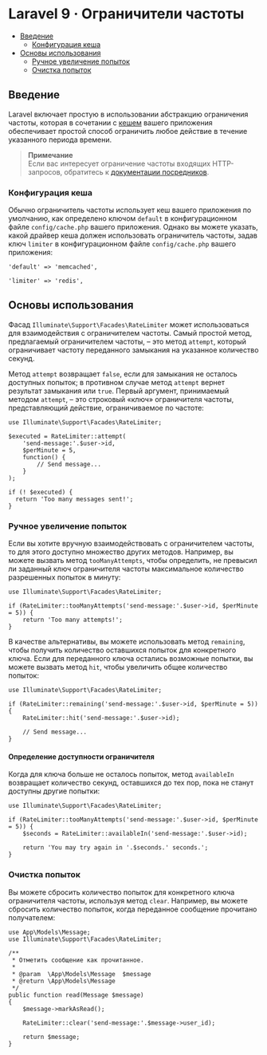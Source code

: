 # Laravel 9 · Ограничители частоты

- [Введение](#introduction)
    - [Конфигурация кеша](#cache-configuration)
- [Основы использования](#basic-usage)
    - [Ручное увеличение попыток](#manually-incrementing-attempts)
    - [Очистка попыток](#clearing-attempts)

<a name="introduction"></a>
## Введение

Laravel включает простую в использовании абстракцию ограничения частоты, которая в сочетании с [кешем](cache.md) вашего приложения обеспечивает простой способ ограничить любое действие в течение указанного периода времени.

> **Примечание**\
> Если вас интересует ограничение частоты входящих HTTP-запросов, обратитесь к [документации посредников](routing.md#rate-limiting).

<a name="cache-configuration"></a>
### Конфигурация кеша

Обычно ограничитель частоты использует кеш вашего приложения по умолчанию, как определено ключом `default` в конфигурационном файле `config/cache.php` вашего приложения. Однако вы можете указать, какой драйвер кеша должен использовать ограничитель частоты, задав ключ `limiter` в конфигурационном файле `config/cache.php` вашего приложения:

    'default' => 'memcached',

    'limiter' => 'redis',

<a name="basic-usage"></a>
## Основы использования

Фасад `Illuminate\Support\Facades\RateLimiter` может использоваться для взаимодействия с ограничителем частоты. Самый простой метод, предлагаемый ограничителем частоты, – это метод `attempt`, который ограничивает частоту переданного замыкания на указанное количество секунд.

Метод `attempt` возвращает `false`, если для замыкания не осталось доступных попыток; в противном случае метод `attempt` вернет результат замыкания или `true`. Первый аргумент, принимаемый методом `attempt`, – это строковый «ключ» ограничителя частоты, представляющий действие, ограничиваемое по частоте:

    use Illuminate\Support\Facades\RateLimiter;

    $executed = RateLimiter::attempt(
        'send-message:'.$user->id,
        $perMinute = 5,
        function() {
            // Send message...
        }
    );

    if (! $executed) {
      return 'Too many messages sent!';
    }

<a name="manually-incrementing-attempts"></a>
### Ручное увеличение попыток

Если вы хотите вручную взаимодействовать с ограничителем частоты, то для этого доступно множество других методов. Например, вы можете вызвать метод `tooManyAttempts`, чтобы определить, не превысил ли заданный ключ ограничителя частоты максимальное количество разрешенных попыток в минуту:

    use Illuminate\Support\Facades\RateLimiter;

    if (RateLimiter::tooManyAttempts('send-message:'.$user->id, $perMinute = 5)) {
        return 'Too many attempts!';
    }

В качестве альтернативы, вы можете использовать метод `remaining`, чтобы получить количество оставшихся попыток для конкретного ключа. Если для переданного ключа остались возможные попытки, вы можете вызвать метод `hit`, чтобы увеличить общее количество попыток:

    use Illuminate\Support\Facades\RateLimiter;

    if (RateLimiter::remaining('send-message:'.$user->id, $perMinute = 5)) {
        RateLimiter::hit('send-message:'.$user->id);

        // Send message...
    }

<a name="determining-limiter-availability"></a>
#### Определение доступности ограничителя

Когда для ключа больше не осталось попыток, метод `availableIn` возвращает количество секунд, оставшихся до тех пор, пока не станут доступны другие попытки:

    use Illuminate\Support\Facades\RateLimiter;

    if (RateLimiter::tooManyAttempts('send-message:'.$user->id, $perMinute = 5)) {
        $seconds = RateLimiter::availableIn('send-message:'.$user->id);

        return 'You may try again in '.$seconds.' seconds.';
    }

<a name="clearing-attempts"></a>
### Очистка попыток

Вы можете сбросить количество попыток для конкретного ключа ограничителя частоты, используя метод `clear`. Например, вы можете сбросить количество попыток, когда переданное сообщение прочитано получателем:

    use App\Models\Message;
    use Illuminate\Support\Facades\RateLimiter;

    /**
     * Отметить сообщение как прочитанное.
     *
     * @param  \App\Models\Message  $message
     * @return \App\Models\Message
     */
    public function read(Message $message)
    {
        $message->markAsRead();

        RateLimiter::clear('send-message:'.$message->user_id);

        return $message;
    }
